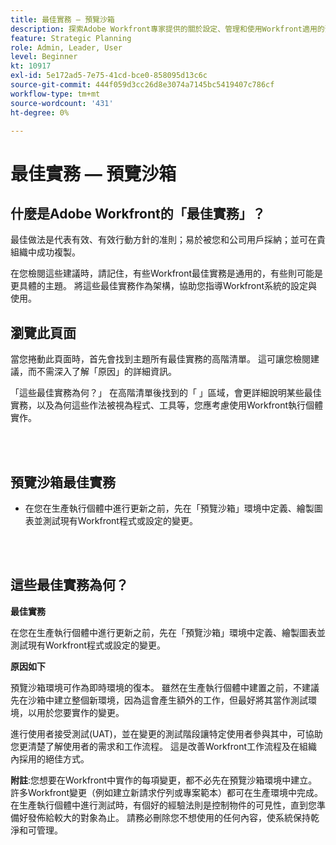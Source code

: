 ```yaml
---
title: 最佳實務 — 預覽沙箱
description: 探索Adobe Workfront專家提供的關於設定、管理和使用Workfront適用的預覽沙箱環境的最佳實務建議。
feature: Strategic Planning
role: Admin, Leader, User
level: Beginner
kt: 10917
exl-id: 5e172ad5-7e75-41cd-bce0-858095d13c6c
source-git-commit: 444f059d3cc26d8e3074a7145bc5419407c786cf
workflow-type: tm+mt
source-wordcount: '431'
ht-degree: 0%

---
```


# 最佳實務 — 預覽沙箱

## 什麼是Adobe Workfront的「最佳實務」？

最佳做法是代表有效、有效行動方針的准則；易於被您和公司用戶採納；並可在貴組織中成功複製。

在您檢閱這些建議時，請記住，有些Workfront最佳實務是通用的，有些則可能是更具體的主題。 將這些最佳實務作為架構，協助您指導Workfront系統的設定與使用。

## 瀏覽此頁面

當您捲動此頁面時，首先會找到主題所有最佳實務的高階清單。 這可讓您檢閱建議，而不需深入了解「原因」的詳細資訊。

「這些最佳實務為何？」 在高階清單後找到的「 」區域，會更詳細說明某些最佳實務，以及為何這些作法被視為程式、工具等，您應考慮使用Workfront執行個體實作。

</br>
</br>

## 預覽沙箱最佳實務

* 在您在生產執行個體中進行更新之前，先在「預覽沙箱」環境中定義、繪製圖表並測試現有Workfront程式或設定的變更。

</br>
</br>

## 這些最佳實務為何？

**最佳實務**

在您在生產執行個體中進行更新之前，先在「預覽沙箱」環境中定義、繪製圖表並測試現有Workfront程式或設定的變更。

**原因如下**

預覽沙箱環境可作為即時環境的復本。 雖然在生產執行個體中建置之前，不建議先在沙箱中建立整個新環境，因為這會產生額外的工作，但最好將其當作測試環境，以用於您要實作的變更。

進行使用者接受測試(UAT)，並在變更的測試階段讓特定使用者參與其中，可協助您更清楚了解使用者的需求和工作流程。 這是改善Workfront工作流程及在組織內採用的絕佳方式。


**附註**:您想要在Workfront中實作的每項變更，都不必先在預覽沙箱環境中建立。 許多Workfront變更（例如建立新請求佇列或專案範本）都可在生產環境中完成。 在生產執行個體中進行測試時，有個好的經驗法則是控制物件的可見性，直到您準備好發佈給較大的對象為止。 請務必刪除您不想使用的任何內容，使系統保持乾淨和可管理。
